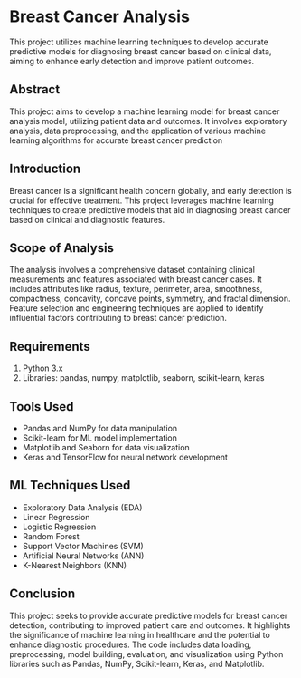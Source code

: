 
# Breast Cancer Analysis
This project utilizes machine learning techniques to develop accurate predictive models for diagnosing breast cancer based on clinical data, aiming to enhance early detection and improve patient outcomes.


## Abstract
This project aims to develop a machine learning model for breast cancer analysis model, utilizing patient data and outcomes. It involves exploratory analysis, data preprocessing, and the application of various machine learning algorithms for accurate breast cancer prediction
## Introduction
Breast cancer is a significant health concern globally, and early detection is crucial for effective treatment. This project leverages machine learning techniques to create predictive models that aid in diagnosing breast cancer based on clinical and diagnostic features.
## Scope of Analysis
The analysis involves a comprehensive dataset containing clinical measurements and features associated with breast cancer cases. It includes attributes like radius, texture, perimeter, area, smoothness, compactness, concavity, concave points, symmetry, and fractal dimension. Feature selection and engineering techniques are applied to identify influential factors contributing to breast cancer prediction.
## Requirements
1. Python 3.x
2. Libraries: pandas, numpy, matplotlib, seaborn, scikit-learn, keras
## Tools Used
- Pandas and NumPy for data manipulation
- Scikit-learn for ML model implementation
- Matplotlib and Seaborn for data visualization
- Keras and TensorFlow for neural network development
## ML Techniques Used

- Exploratory Data Analysis (EDA)
- Linear Regression
- Logistic Regression
- Random Forest
- Support Vector Machines (SVM)
- Artificial Neural Networks (ANN)
- K-Nearest Neighbors (KNN)


## Conclusion
This project seeks to provide accurate predictive models for breast cancer detection, contributing to improved patient care and outcomes. It highlights the significance of machine learning in healthcare and the potential to enhance diagnostic procedures. The code includes data loading, preprocessing, model building, evaluation, and visualization using Python libraries such as Pandas, NumPy, Scikit-learn, Keras, and Matplotlib.